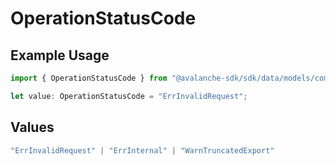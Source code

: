 # OperationStatusCode

## Example Usage

```typescript
import { OperationStatusCode } from "@avalanche-sdk/sdk/data/models/components";

let value: OperationStatusCode = "ErrInvalidRequest";
```

## Values

```typescript
"ErrInvalidRequest" | "ErrInternal" | "WarnTruncatedExport"
```